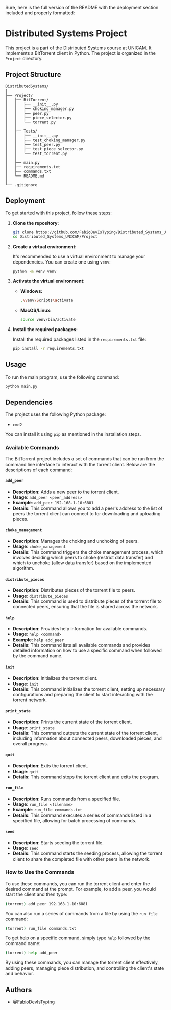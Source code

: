 Sure, here is the full version of the README with the deployment section included and properly formatted:

# Distributed Systems Project

This project is a part of the Distributed Systems course at UNICAM. It implements a BitTorrent client in Python. The project is organized in the `Project` directory.

## Project Structure

```
DistributedSystems/
│
├── Project/
│   ├── BitTorrent/
│   │   ├── __init__.py
│   │   ├── choking_manager.py
│   │   ├── peer.py
│   │   ├── piece_selector.py
│   │   └── torrent.py
│   │
│   ├── Tests/
│   │   ├── __init__.py
│   │   ├── test_choking_manager.py
│   │   ├── test_peer.py
│   │   ├── test_piece_selector.py
│   │   └── test_torrent.py
│   │
│   ├── main.py
│   ├── requirements.txt
│   ├── commands.txt
│   └── README.md
│
└── .gitignore
```

## Deployment

To get started with this project, follow these steps:

1. **Clone the repository:**

   ```sh
   git clone https://github.com/FabioDevIsTyping/Distributed_Systems_UNICAM.git
   cd Distributed_Systems_UNICAM/Project
   ```

2. **Create a virtual environment:**

   It's recommended to use a virtual environment to manage your dependencies. You can create one using `venv`:

   ```sh
   python -m venv venv
   ```

3. **Activate the virtual environment:**

   - **Windows:**

     ```sh
     .\venv\Scripts\activate
     ```

   - **MacOS/Linux:**

     ```sh
     source venv/bin/activate
     ```

4. **Install the required packages:**

   Install the required packages listed in the `requirements.txt` file:

   ```sh
   pip install -r requirements.txt
   ```

## Usage

To run the main program, use the following command:

```sh
python main.py
```

## Dependencies

The project uses the following Python package:

- `cmd2`

You can install it using `pip` as mentioned in the installation steps.

### Available Commands

The BitTorrent project includes a set of commands that can be run from the command line interface to interact with the torrent client. Below are the descriptions of each command:

#### `add_peer`
- **Description**: Adds a new peer to the torrent client.
- **Usage**: `add_peer <peer_address>`
- **Example**: `add_peer 192.168.1.10:6881`
- **Details**: This command allows you to add a peer's address to the list of peers the torrent client can connect to for downloading and uploading pieces.

#### `choke_management`
- **Description**: Manages the choking and unchoking of peers.
- **Usage**: `choke_management`
- **Details**: This command triggers the choke management process, which involves deciding which peers to choke (restrict data transfer) and which to unchoke (allow data transfer) based on the implemented algorithm.

#### `distribute_pieces`
- **Description**: Distributes pieces of the torrent file to peers.
- **Usage**: `distribute_pieces`
- **Details**: This command is used to distribute pieces of the torrent file to connected peers, ensuring that the file is shared across the network.

#### `help`
- **Description**: Provides help information for available commands.
- **Usage**: `help <command>`
- **Example**: `help add_peer`
- **Details**: This command lists all available commands and provides detailed information on how to use a specific command when followed by the command name.

#### `init`
- **Description**: Initializes the torrent client.
- **Usage**: `init`
- **Details**: This command initializes the torrent client, setting up necessary configurations and preparing the client to start interacting with the torrent network.

#### `print_state`
- **Description**: Prints the current state of the torrent client.
- **Usage**: `print_state`
- **Details**: This command outputs the current state of the torrent client, including information about connected peers, downloaded pieces, and overall progress.

#### `quit`
- **Description**: Exits the torrent client.
- **Usage**: `quit`
- **Details**: This command stops the torrent client and exits the program.

#### `run_file`
- **Description**: Runs commands from a specified file.
- **Usage**: `run_file <filename>`
- **Example**: `run_file commands.txt`
- **Details**: This command executes a series of commands listed in a specified file, allowing for batch processing of commands.

#### `seed`
- **Description**: Starts seeding the torrent file.
- **Usage**: `seed`
- **Details**: This command starts the seeding process, allowing the torrent client to share the completed file with other peers in the network.

### How to Use the Commands

To use these commands, you can run the torrent client and enter the desired command at the prompt. For example, to add a peer, you would start the client and then type:

```sh
(torrent) add_peer 192.168.1.10:6881
```

You can also run a series of commands from a file by using the `run_file` command:

```sh
(torrent) run_file commands.txt
```

To get help on a specific command, simply type `help` followed by the command name:

```sh
(torrent) help add_peer
```

By using these commands, you can manage the torrent client effectively, adding peers, managing piece distribution, and controlling the client's state and behavior.
## Authors

- [@FabioDevIsTyping](https://www.github.com/octokatherine)
